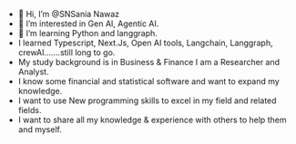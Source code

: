 - 👋 Hi, I’m @SNSania Nawaz
- 👀 I’m interested in Gen AI, Agentic AI.
- 🌱 I’m learning Python and langgraph.
- I learned Typescript, Next.Js, Open AI tools, Langchain, Langgraph, crewAI.......still long to go. 
- My study background is in Business & Finance I am a Researcher and Analyst.
- I know some financial and statistical software and want to expand my knowledge.
- I want to use New programming skills to excel in my field and related fields.
- I want to share all my knowledge & experience with others to help them and myself.
  

<!---
SNSania/SNSania is a ✨ special ✨ repository because its `README.md` (this file) appears on your GitHub profile.
You can click the Preview link to take a look at your changes.
--->
